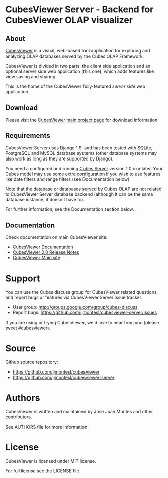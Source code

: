 CubesViewer Server - Backend for CubesViewer OLAP visualizer
============================================================

About
-----

[CubesViewer](http://jjmontesl.github.io/cubesviewer/) is a visual, web-based tool
application for exploring and analyzing OLAP databases served by the Cubes OLAP Framework.

CubesViewer is divided in two parts: the client side application and an optional server side
web application (this one), which adds features like view saving and sharing.

This is the home of the CubesViewer fully-featured *server side* web application.

Download
--------

Please visit the [CubesViewer main project page](http://www.cubesviewer.com/) for download information.


Requirements
------------

CubesViewer Server uses Django 1.9, and has been tested with SQLite, PostgreSQL and MySQL database systems
(other database systems may also work as long as they are supported by Django).

You need a configured and running [Cubes Server](http://databrewery.org/cubes.html) version 1.0.x or later.
Your Cubes model may use some extra configuration if you wish to use features like date
filters and range filters (see Documentation below).

Note that the database or databases served by Cubes OLAP are not related to CubesViewer Server database backend
(although it can be the same database instance, it doesn't have to).

For further information, see the Documentation section below.


Documentation
-------------

Check documentation on main CubesViewer site:

* [CubesViewer Documentation](https://github.com/jjmontesl/cubesviewer/blob/master/doc/guide/index.md)
* [CubesViewer 2.0 Release Notes](https://github.com/jjmontesl/cubesviewer/blob/master/RELEASE-NOTES.md)
* [CubesViewer Main site](https://www.cubesviewer.com)


Support
=======

You can use the Cubes discuss group for CubesViewer related questions,
and report bugs or features via CubesViewer Server issue tracker:

* User group: http://groups.google.com/group/cubes-discuss
* Report bugs: https://github.com/jjmontesl/cubesviewer-server/issues

If you are using or trying CubesViewer, we'd love to hear from you (please tweet #cubesviewer).

Source
======

Github source repository:

* https://github.com/jjmontesl/cubesviewer
* https://github.com/jjmontesl/cubesviewer-server

Authors
=======

CubesViewer is written and maintained by Jose Juan Montes
and other contributors.

See AUTHORS file for more information.

License
=======

CubesViewer is licensed under MIT license.

For full license see the LICENSE file.


